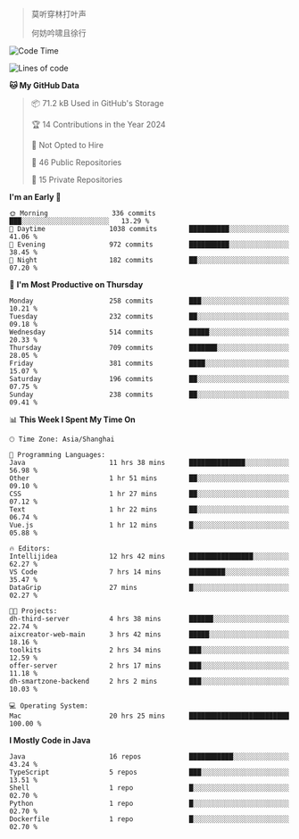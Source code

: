 > 莫听穿林打叶声
> 
> 何妨吟啸且徐行

<!-- ![Github Stats](https://github-readme-stats.vercel.app/api?username=catch6&count_private=true&show_icons=true&theme=gruvbox) -->

<!-- ![Top Langs](https://github-readme-stats.vercel.app/api/top-langs/?username=catch6&layout=compact) -->

<!--START_SECTION:waka-->
![Code Time](http://img.shields.io/badge/Code%20Time-954%20hrs%206%20mins-blue)

![Lines of code](https://img.shields.io/badge/From%20Hello%20World%20I%27ve%20Written-9.3%20million%20lines%20of%20code-blue)

**🐱 My GitHub Data** 

> 📦 71.2 kB Used in GitHub's Storage 
 > 
> 🏆 14 Contributions in the Year 2024
 > 
> 🚫 Not Opted to Hire
 > 
> 📜 46 Public Repositories 
 > 
> 🔑 15 Private Repositories 
 > 
**I'm an Early 🐤** 

```text
🌞 Morning                336 commits         ███░░░░░░░░░░░░░░░░░░░░░░   13.29 % 
🌆 Daytime                1038 commits        ██████████░░░░░░░░░░░░░░░   41.06 % 
🌃 Evening                972 commits         ██████████░░░░░░░░░░░░░░░   38.45 % 
🌙 Night                  182 commits         ██░░░░░░░░░░░░░░░░░░░░░░░   07.20 % 
```
📅 **I'm Most Productive on Thursday** 

```text
Monday                   258 commits         ███░░░░░░░░░░░░░░░░░░░░░░   10.21 % 
Tuesday                  232 commits         ██░░░░░░░░░░░░░░░░░░░░░░░   09.18 % 
Wednesday                514 commits         █████░░░░░░░░░░░░░░░░░░░░   20.33 % 
Thursday                 709 commits         ███████░░░░░░░░░░░░░░░░░░   28.05 % 
Friday                   381 commits         ████░░░░░░░░░░░░░░░░░░░░░   15.07 % 
Saturday                 196 commits         ██░░░░░░░░░░░░░░░░░░░░░░░   07.75 % 
Sunday                   238 commits         ██░░░░░░░░░░░░░░░░░░░░░░░   09.41 % 
```


📊 **This Week I Spent My Time On** 

```text
🕑︎ Time Zone: Asia/Shanghai

💬 Programming Languages: 
Java                     11 hrs 38 mins      ██████████████░░░░░░░░░░░   56.98 % 
Other                    1 hr 51 mins        ██░░░░░░░░░░░░░░░░░░░░░░░   09.10 % 
CSS                      1 hr 27 mins        ██░░░░░░░░░░░░░░░░░░░░░░░   07.12 % 
Text                     1 hr 22 mins        ██░░░░░░░░░░░░░░░░░░░░░░░   06.74 % 
Vue.js                   1 hr 12 mins        █░░░░░░░░░░░░░░░░░░░░░░░░   05.88 % 

🔥 Editors: 
Intellijidea             12 hrs 42 mins      ████████████████░░░░░░░░░   62.27 % 
VS Code                  7 hrs 14 mins       █████████░░░░░░░░░░░░░░░░   35.47 % 
DataGrip                 27 mins             █░░░░░░░░░░░░░░░░░░░░░░░░   02.27 % 

🐱‍💻 Projects: 
dh-third-server          4 hrs 38 mins       ██████░░░░░░░░░░░░░░░░░░░   22.74 % 
aixcreator-web-main      3 hrs 42 mins       █████░░░░░░░░░░░░░░░░░░░░   18.16 % 
toolkits                 2 hrs 34 mins       ███░░░░░░░░░░░░░░░░░░░░░░   12.59 % 
offer-server             2 hrs 17 mins       ███░░░░░░░░░░░░░░░░░░░░░░   11.18 % 
dh-smartzone-backend     2 hrs 2 mins        ███░░░░░░░░░░░░░░░░░░░░░░   10.03 % 

💻 Operating System: 
Mac                      20 hrs 25 mins      █████████████████████████   100.00 % 
```

**I Mostly Code in Java** 

```text
Java                     16 repos            ███████████░░░░░░░░░░░░░░   43.24 % 
TypeScript               5 repos             ███░░░░░░░░░░░░░░░░░░░░░░   13.51 % 
Shell                    1 repo              █░░░░░░░░░░░░░░░░░░░░░░░░   02.70 % 
Python                   1 repo              █░░░░░░░░░░░░░░░░░░░░░░░░   02.70 % 
Dockerfile               1 repo              █░░░░░░░░░░░░░░░░░░░░░░░░   02.70 % 
```




<!--END_SECTION:waka-->
